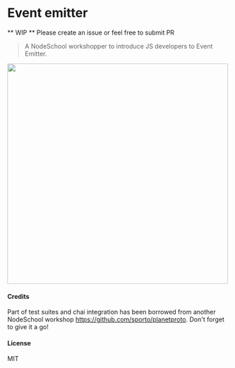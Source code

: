 Event emitter
================

** WIP **
Please create an issue or feel free to submit PR

> A NodeSchool workshopper to introduce JS developers to Event Emitter.

<img src="https://cloud.githubusercontent.com/assets/2464966/6614255/4d76b148-c898-11e4-8006-8cb67fe2ad0e.png" width="500" />

#### Credits

Part of test suites and chai integration has been borrowed from another NodeSchool workshop https://github.com/sporto/planetproto. Don't forget to give it a go!

#### License

MIT
